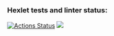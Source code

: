 ### Hexlet tests and linter status:
[![Actions Status](https://github.com/Karzoug/php-project-lvl1/workflows/hexlet-check/badge.svg)](https://github.com/Karzoug/php-project-lvl1/actions) <a href="https://codeclimate.com/github/codeclimate/codeclimate/maintainability"><img src="https://api.codeclimate.com/v1/badges/a99a88d28ad37a79dbf6/maintainability" /></a>